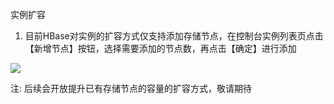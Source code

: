 实例扩容
1) 目前HBase对实例的扩容方式仅支持添加存储节点，在控制台实例列表页点击【新增节点】按钮，选择需要添加的节点数，再点击【确定】进行添加


![](http://imgcache.tce.fsphere.cn/static/mc.qcloudimg.com/static/img/4653ed85bcbbc65cd52130706f39ca72/hbase_tianjiajiedian.png)

注:	后续会开放提升已有存储节点的容量的扩容方式，敬请期待